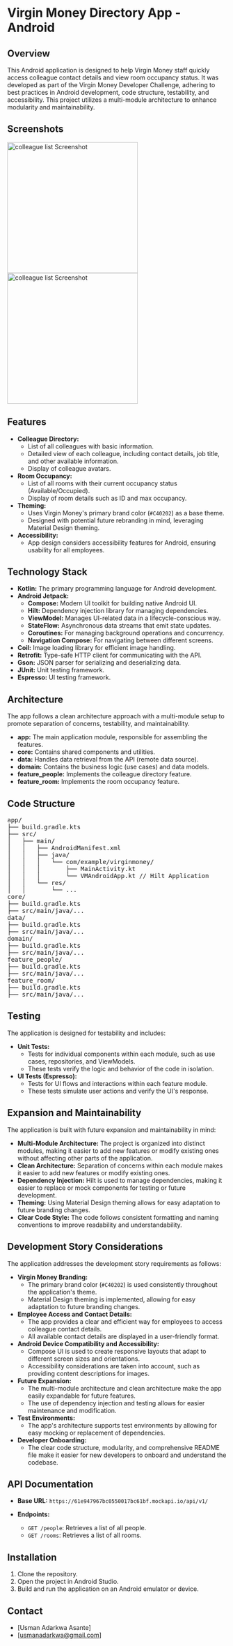 # Virgin Money Directory App - Android

## Overview

This Android application is designed to help Virgin Money staff quickly access colleague contact details and view room occupancy status. It was developed as part of the Virgin Money Developer Challenge, adhering to best practices in Android development, code structure, testability, and accessibility. This project utilizes a multi-module architecture to enhance modularity and maintainability.

## Screenshots

<img src="screenshots/colleaguelist.png" alt="colleague list Screenshot" width="300">

<img src="screenshots/availablerooms.png" alt="colleague list Screenshot" width="300">


## Features

* **Colleague Directory:**
    * List of all colleagues with basic information.
    * Detailed view of each colleague, including contact details, job title, and other available information.
    * Display of colleague avatars.
* **Room Occupancy:**
    * List of all rooms with their current occupancy status (Available/Occupied).
    * Display of room details such as ID and max occupancy.
* **Theming:**
    * Uses Virgin Money's primary brand color (`#C40202`) as a base theme.
    * Designed with potential future rebranding in mind, leveraging Material Design theming.
* **Accessibility:**
    * App design considers accessibility features for Android, ensuring usability for all employees.

## Technology Stack

* **Kotlin:** The primary programming language for Android development.
* **Android Jetpack:**
    * **Compose:** Modern UI toolkit for building native Android UI.
    * **Hilt:** Dependency injection library for managing dependencies.
    * **ViewModel:** Manages UI-related data in a lifecycle-conscious way.
    * **StateFlow:** Asynchronous data streams that emit state updates.
    * **Coroutines:** For managing background operations and concurrency.
    * **Navigation Compose:** For navigating between different screens.
* **Coil:** Image loading library for efficient image handling.
* **Retrofit:** Type-safe HTTP client for communicating with the API.
* **Gson:** JSON parser for serializing and deserializing data.
* **JUnit:** Unit testing framework.
* **Espresso:** UI testing framework.

## Architecture

The app follows a clean architecture approach with a multi-module setup to promote separation of concerns, testability, and maintainability.

* **app:** The main application module, responsible for assembling the features.
* **core:** Contains shared components and utilities.
* **data:** Handles data retrieval from the API (remote data source).
* **domain:** Contains the business logic (use cases) and data models.
* **feature_people:** Implements the colleague directory feature.
* **feature_room:** Implements the room occupancy feature.

## Code Structure

<pre>
app/
├── build.gradle.kts
├── src/
│   ├── main/
│   │   ├── AndroidManifest.xml
│   │   ├── java/
│   │   │   └── com/example/virginmoney/
│   │   │       ├── MainActivity.kt
│   │   │       └── VMAndroidApp.kt // Hilt Application
│   │   └── res/
│   │       └── ...
core/
├── build.gradle.kts
├── src/main/java/...
data/
├── build.gradle.kts
├── src/main/java/...
domain/
├── build.gradle.kts
├── src/main/java/...
feature_people/
├── build.gradle.kts
├── src/main/java/...
feature_room/
├── build.gradle.kts
├── src/main/java/...
</pre>



## Testing

The application is designed for testability and includes:

* **Unit Tests:**
    * Tests for individual components within each module, such as use cases, repositories, and ViewModels.
    * These tests verify the logic and behavior of the code in isolation.
* **UI Tests (Espresso):**
    * Tests for UI flows and interactions within each feature module.
    * These tests simulate user actions and verify the UI's response.

## Expansion and Maintainability

The application is built with future expansion and maintainability in mind:

* **Multi-Module Architecture:** The project is organized into distinct modules, making it easier to add new features or modify existing ones without affecting other parts of the application.
* **Clean Architecture:** Separation of concerns within each module makes it easier to add new features or modify existing ones.
* **Dependency Injection:** Hilt is used to manage dependencies, making it easier to replace or mock components for testing or future development.
* **Theming:** Using Material Design theming allows for easy adaptation to future branding changes.
* **Clear Code Style:** The code follows consistent formatting and naming conventions to improve readability and understandability.

## Development Story Considerations

The application addresses the development story requirements as follows:

* **Virgin Money Branding:**
    * The primary brand color (`#C40202`) is used consistently throughout the application's theme.
    * Material Design theming is implemented, allowing for easy adaptation to future branding changes.
* **Employee Access and Contact Details:**
    * The app provides a clear and efficient way for employees to access colleague contact details.
    * All available contact details are displayed in a user-friendly format.
* **Android Device Compatibility and Accessibility:**
    * Compose UI is used to create responsive layouts that adapt to different screen sizes and orientations.
    * Accessibility considerations are taken into account, such as providing content descriptions for images.
* **Future Expansion:**
    * The multi-module architecture and clean architecture make the app easily expandable for future features.
    * The use of dependency injection and testing allows for easier maintenance and modification.
* **Test Environments:**
    * The app's architecture supports test environments by allowing for easy mocking or replacement of dependencies.
* **Developer Onboarding:**
    * The clear code structure, modularity, and comprehensive README file make it easier for new developers to onboard and understand the codebase.

## API Documentation

* **Base URL:** `https://61e947967bc0550017bc61bf.mockapi.io/api/v1/`

* **Endpoints:**

    * `GET /people`: Retrieves a list of all people.
    * `GET /rooms`: Retrieves a list of all rooms.


## Installation

1.  Clone the repository.
2.  Open the project in Android Studio.
3.  Build and run the application on an Android emulator or device.


## Contact

* \[Usman Adarkwa Asante]
* \[usmanadarkwa@gmail.com]
